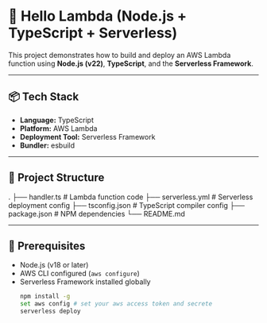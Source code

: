 # 🚀 Hello Lambda (Node.js + TypeScript + Serverless)

This project demonstrates how to build and deploy an AWS Lambda function using **Node.js (v22)**, **TypeScript**, and the **Serverless Framework**.

---

## 📦 Tech Stack

- **Language:** TypeScript
- **Platform:** AWS Lambda
- **Deployment Tool:** Serverless Framework
- **Bundler:** esbuild

---

## 📁 Project Structure

.
├── handler.ts # Lambda function code
├── serverless.yml # Serverless deployment config
├── tsconfig.json # TypeScript compiler config
├── package.json # NPM dependencies
└── README.md

---

## 🔧 Prerequisites

- Node.js (v18 or later)
- AWS CLI configured (`aws configure`)
- Serverless Framework installed globally  
  ```bash
  npm install -g
  set aws config # set your aws access token and secrete
  serverless deploy
